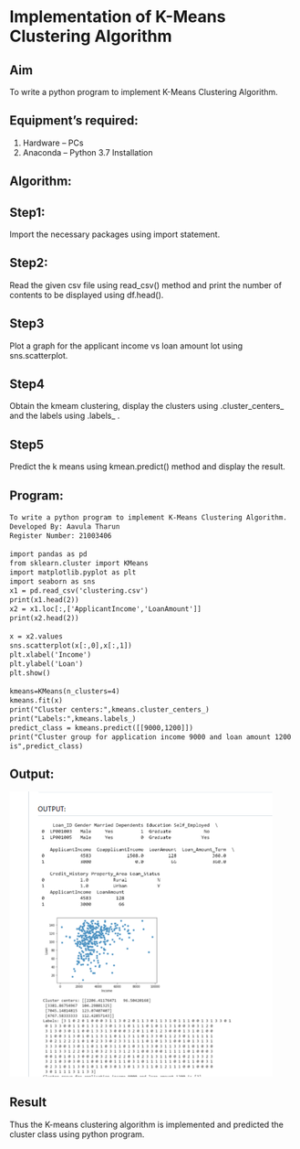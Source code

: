 # Implementation of K-Means Clustering Algorithm
## Aim
To write a python program to implement K-Means Clustering Algorithm.
## Equipment’s required:
1.	Hardware – PCs
2.	Anaconda – Python 3.7 Installation

## Algorithm:

## Step1:
Import the necessary packages using import statement.

## Step2:
Read the given csv file using read_csv() method and print the number of contents to be displayed using df.head().

## Step3
Plot a graph for the applicant income vs loan amount lot using sns.scatterplot.

## Step4
Obtain the kmeam clustering, display the clusters using .cluster_centers_ and the labels using .labels_ .

## Step5
Predict the k means using kmean.predict() method and display the result.


## Program:
```
To write a python program to implement K-Means Clustering Algorithm.
Developed By: Aavula Tharun
Register Number: 21003406

import pandas as pd
from sklearn.cluster import KMeans
import matplotlib.pyplot as plt
import seaborn as sns
x1 = pd.read_csv('clustering.csv')
print(x1.head(2))
x2 = x1.loc[:,['ApplicantIncome','LoanAmount']]
print(x2.head(2))

x = x2.values
sns.scatterplot(x[:,0],x[:,1])
plt.xlabel('Income')
plt.ylabel('Loan')
plt.show()

kmeans=KMeans(n_clusters=4)
kmeans.fit(x)
print("Cluster centers:",kmeans.cluster_centers_)
print("Labels:",kmeans.labels_)
predict_class = kmeans.predict([[9000,1200]])
print("Cluster group for application income 9000 and loan amount 1200 is",predict_class)

```
## Output:
![output](output.png)
## Result
Thus the K-means clustering algorithm is implemented and predicted the cluster class using python program.